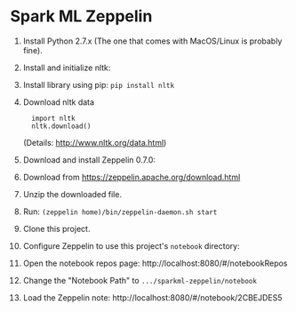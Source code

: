 Spark ML Zeppelin
=================

1. Install Python 2.7.x (The one that comes with MacOS/Linux is probably fine).

2. Install and initialize nltk:

  1. Install library using pip: `pip install nltk`

  2. Download nltk data

           import nltk
           nltk.download()

       (Details: http://www.nltk.org/data.html)

3. Download and install Zeppelin 0.7.0:

  1. Download from https://zeppelin.apache.org/download.html

  2. Unzip the downloaded file.

  3. Run: `(zeppelin home)/bin/zeppelin-daemon.sh start`

4. Clone this project.

5. Configure Zeppelin to use this project's `notebook` directory:

  1. Open the notebook repos page: http://localhost:8080/#/notebookRepos

  2. Change the "Notebook Path" to `.../sparkml-zeppelin/notebook`

6. Load the Zeppelin note: http://localhost:8080/#/notebook/2CBEJDES5 
